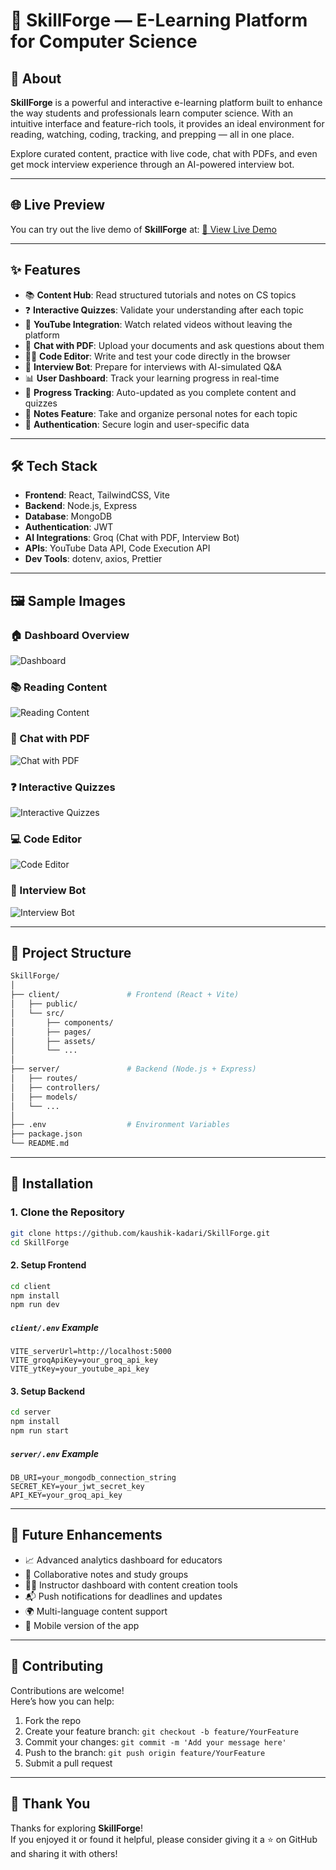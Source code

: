 # 📘 SkillForge — E-Learning Platform for Computer Science

## 🚀 About

**SkillForge** is a powerful and interactive e-learning platform built to enhance the way students and professionals learn computer science. With an intuitive interface and feature-rich tools, it provides an ideal environment for reading, watching, coding, tracking, and prepping — all in one place.

Explore curated content, practice with live code, chat with PDFs, and even get mock interview experience through an AI-powered interview bot.

---

## 🌐 Live Preview

You can try out the live demo of **SkillForge** at:
[🔗 View Live Demo](https://startskillforge.netlify.app/)  

---

## ✨ Features

- 📚 **Content Hub**: Read structured tutorials and notes on CS topics  
- ❓ **Interactive Quizzes**: Validate your understanding after each topic  
- 🎥 **YouTube Integration**: Watch related videos without leaving the platform  
- 💬 **Chat with PDF**: Upload your documents and ask questions about them  
- 👨‍💻 **Code Editor**: Write and test your code directly in the browser  
- 🧠 **Interview Bot**: Prepare for interviews with AI-simulated Q&A  
- 📊 **User Dashboard**: Track your learning progress in real-time  
- 🧾 **Progress Tracking**: Auto-updated as you complete content and quizzes
- 📝 **Notes Feature**: Take and organize personal notes for each topic  
- 🔐 **Authentication**: Secure login and user-specific data  

---

## 🛠️ Tech Stack

- **Frontend**: React, TailwindCSS, Vite  
- **Backend**: Node.js, Express  
- **Database**: MongoDB  
- **Authentication**: JWT  
- **AI Integrations**: Groq (Chat with PDF, Interview Bot)  
- **APIs**: YouTube Data API, Code Execution API  
- **Dev Tools**: dotenv, axios, Prettier

---

## 🖼️ Sample Images

### 🏠 Dashboard Overview   
  ![Dashboard](client/public/screenshots/dashboard.jpg)

### 📚 Reading Content  
  ![Reading Content](client/public/screenshots/content.jpg)

### 💬 Chat with PDF  
  ![Chat with PDF](client/public/screenshots/chat-pdf.jpg)

### ❓ Interactive Quizzes  
  ![Interactive Quizzes](client/public/screenshots/quiz.jpg)

### 💻 Code Editor  
  ![Code Editor](client/public/screenshots/code-editor.jpg)
  
### 🧠 Interview Bot  
  ![Interview Bot](client/public/screenshots/interview-bot.jpg)


---

## 📁 Project Structure

```bash
SkillForge/
│
├── client/               # Frontend (React + Vite)
│   ├── public/
│   └── src/
│       ├── components/
│       ├── pages/
│       ├── assets/
│       └── ...
│
├── server/               # Backend (Node.js + Express)
│   ├── routes/
│   ├── controllers/
│   ├── models/
│   └── ...
│
├── .env                  # Environment Variables
├── package.json
└── README.md
```

---

## 🧰 Installation

### 1. Clone the Repository

```bash
git clone https://github.com/kaushik-kadari/SkillForge.git
cd SkillForge
```

#### 2. Setup Frontend

```bash
cd client
npm install
npm run dev
```

##### `client/.env` Example

```env
VITE_serverUrl=http://localhost:5000
VITE_groqApiKey=your_groq_api_key
VITE_ytKey=your_youtube_api_key
```

#### 3. Setup Backend

```bash
cd server
npm install
npm run start
```

##### `server/.env` Example

```env
DB_URI=your_mongodb_connection_string
SECRET_KEY=your_jwt_secret_key
API_KEY=your_groq_api_key
```

---

## 🌱 Future Enhancements

- 📈 Advanced analytics dashboard for educators  
- 📑 Collaborative notes and study groups  
- 🧑‍🏫 Instructor dashboard with content creation tools  
- 📬 Push notifications for deadlines and updates  
- 🌍 Multi-language content support  
- 📲 Mobile version of the app

---

## 🤝 Contributing

Contributions are welcome!  
Here’s how you can help:

1. Fork the repo  
2. Create your feature branch: `git checkout -b feature/YourFeature`  
3. Commit your changes: `git commit -m 'Add your message here'`  
4. Push to the branch: `git push origin feature/YourFeature`  
5. Submit a pull request

---

## 🙏 Thank You

Thanks for exploring **SkillForge**!  
If you enjoyed it or found it helpful, please consider giving it a ⭐ on GitHub and sharing it with others!